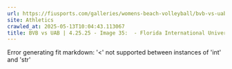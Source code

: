 ```yaml
---
url: https://fiusports.com/galleries/womens-beach-volleyball/bvb-vs-uab-4-25-25/image-35/357/62834
site: Athletics
crawled_at: 2025-05-13T10:04:43.113067
title: BVB vs UAB | 4.25.25 - Image 35:  - Florida International University
---
```


Error generating fit markdown: '<' not supported between instances of 'int' and 'str'